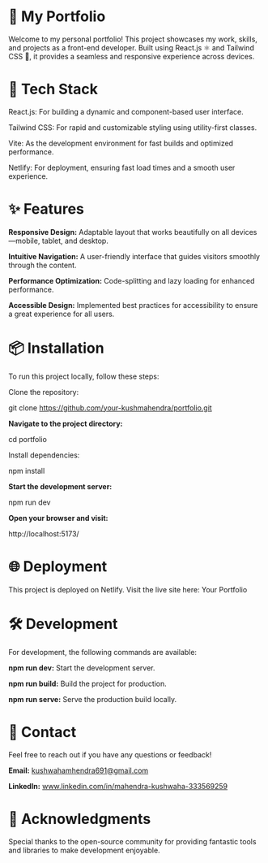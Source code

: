 # 📁 My Portfolio
Welcome to my personal portfolio! This project showcases my work, skills, and projects as a front-end developer. Built using React.js ⚛️ and Tailwind CSS 🎨, it provides a seamless and responsive experience across devices.

# 🚀 Tech Stack


React.js: For building a dynamic and component-based user interface.

Tailwind CSS: For rapid and customizable styling using utility-first classes.

Vite: As the development environment for fast builds and optimized performance.

Netlify: For deployment, ensuring fast load times and a smooth user experience.

# ✨ Features

**Responsive Design:** Adaptable layout that works beautifully on all devices—mobile, tablet, and desktop.

**Intuitive Navigation:** A user-friendly interface that guides visitors smoothly through the content.

**Performance Optimization:** Code-splitting and lazy loading for enhanced performance.

**Accessible Design:** Implemented best practices for accessibility to ensure a great experience for all users.

# 📦 Installation
To run this project locally, follow these steps:

Clone the repository:

git clone https://github.com/your-kushmahendra/portfolio.git

**Navigate to the project directory:**


cd portfolio

Install dependencies:

npm install

**Start the development server:**


npm run dev

**Open your browser and visit:**

http://localhost:5173/

# 🌐 Deployment

This project is deployed on Netlify. Visit the live site here: Your Portfolio

# 🛠️ Development

For development, the following commands are available:

**npm run dev:** Start the development server.

**npm run build:** Build the project for production.

**npm run serve:** Serve the production build locally.

# 📧 Contact

Feel free to reach out if you have any questions or feedback!

**Email:** kushwahamhendra691@gmail.com

**LinkedIn:** www.linkedin.com/in/mahendra-kushwaha-333569259

# 🙏 Acknowledgments
Special thanks to the open-source community for providing fantastic tools and libraries to make development enjoyable.
